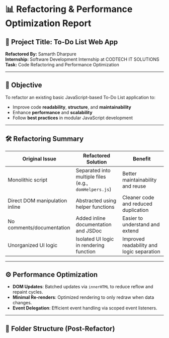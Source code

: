 # 📊 Refactoring & Performance Optimization Report

## 🧾 Project Title: To-Do List Web App
**Refactored By:** Samarth Dharpure  
**Internship:** Software Development Internship at CODTECH IT SOLUTIONS  
**Task:** Code Refactoring and Performance Optimization

---

## 🎯 Objective
To refactor an existing basic JavaScript-based To-Do List application to:
- Improve code **readability**, **structure**, and **maintainability**
- Enhance **performance** and **scalability**
- Follow **best practices** in modular JavaScript development

---

## 🛠️ Refactoring Summary

| Original Issue                  | Refactored Solution                                      | Benefit                                         |
|-------------------------------|-----------------------------------------------------------|------------------------------------------------|
| Monolithic script              | Separated into multiple files (e.g., `domHelpers.js`)    | Better maintainability and reuse               |
| Direct DOM manipulation inline | Abstracted using helper functions                        | Cleaner code and reduced duplication           |
| No comments/documentation      | Added inline documentation and JSDoc                     | Easier to understand and extend                |
| Unorganized UI logic           | Isolated UI logic in rendering function                  | Improved readability and logic separation      |

---

## ⚙️ Performance Optimization

- **DOM Updates**: Batched updates via `innerHTML` to reduce reflow and repaint cycles.
- **Minimal Re-renders**: Optimized rendering to only redraw when data changes.
- **Event Delegation**: Efficient event handling via scoped event listeners.

---

## 📁 Folder Structure (Post-Refactor)

